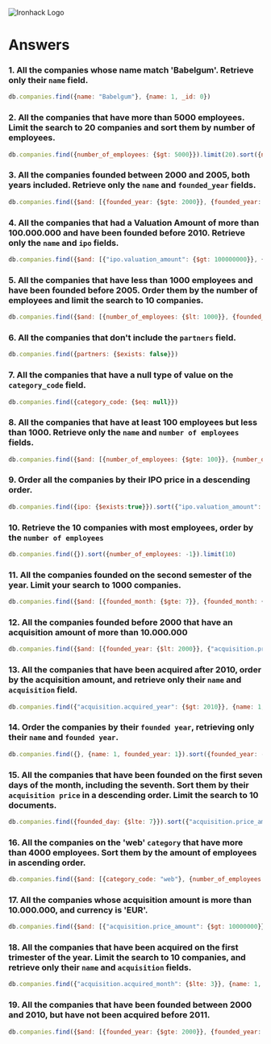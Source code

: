 ![Ironhack Logo](https://i.imgur.com/1QgrNNw.png)

# Answers

### 1. All the companies whose name match 'Babelgum'. Retrieve only their `name` field.

```js
db.companies.find({name: "Babelgum"}, {name: 1, _id: 0})
```



### 2. All the companies that have more than 5000 employees. Limit the search to 20 companies and sort them by **number of employees**.

```js
db.companies.find({number_of_employees: {$gt: 5000}}).limit(20).sort({number_of_employees: 1})
```



### 3. All the companies founded between 2000 and 2005, both years included. Retrieve only the `name` and `founded_year` fields.

```js
db.companies.find({$and: [{founded_year: {$gte: 2000}}, {founded_year: {$lte: 2005}}]}, {name: 1, founded_year: 1, _id:0})
```



### 4. All the companies that had a Valuation Amount of more than 100.000.000 and have been founded before 2010. Retrieve only the `name` and `ipo` fields.

```js
db.companies.find({$and: [{"ipo.valuation_amount": {$gt: 100000000}}, {founded_year: {$lt: 2010}}]}, {name: 1, ipo: 1, _id:0})
```



### 5. All the companies that have less than 1000 employees and have been founded before 2005. Order them by the number of employees and limit the search to 10 companies.

```js
db.companies.find({$and: [{number_of_employees: {$lt: 1000}}, {founded_year: {$lt: 2005}}]}).limit(10).sort({number_of_employees: 1})
```



### 6. All the companies that don't include the `partners` field.

```js
db.companies.find({partners: {$exists: false}})
```



### 7. All the companies that have a null type of value on the `category_code` field.

```js
db.companies.find({category_code: {$eq: null}})
```



### 8. All the companies that have at least 100 employees but less than 1000. Retrieve only the `name` and `number of employees` fields.

```js
db.companies.find({$and: [{number_of_employees: {$gte: 100}}, {number_of_employees: {$lt: 1000}}]}, {name: 1, number_of_employees: 1, _id: 0})
```



### 9. Order all the companies by their IPO price in a descending order.

```js
db.companies.find({ipo: {$exists:true}}).sort({"ipo.valuation_amount": -1})
```



### 10. Retrieve the 10 companies with most employees, order by the `number of employees`

```js
db.companies.find({}).sort({number_of_employees: -1}).limit(10)
```



### 11. All the companies founded on the second semester of the year. Limit your search to 1000 companies.

```js
db.companies.find({$and: [{founded_month: {$gte: 7}}, {founded_month: {$lte: 12}}]}).limit(1000)
```



### 12. All the companies founded before 2000 that have an acquisition amount of more than 10.000.000

```js
db.companies.find({$and: [{founded_year: {$lt: 2000}}, {"acquisition.price_amount": {$gt: 10000000}}]})
```



### 13. All the companies that have been acquired after 2010, order by the acquisition amount, and retrieve only their `name` and `acquisition` field.

```js
db.companies.find({"acquisition.acquired_year": {$gt: 2010}}, {name: 1, acquisition: 1, _id:0}).sort({"acquisition.price_amount": -1})
```



### 14. Order the companies by their `founded year`, retrieving only their `name` and `founded year`.

```js
db.companies.find({}, {name: 1, founded_year: 1}).sort({founded_year: -1})
```



### 15. All the companies that have been founded on the first seven days of the month, including the seventh. Sort them by their `acquisition price` in a descending order. Limit the search to 10 documents.

```js
db.companies.find({founded_day: {$lte: 7}}).sort({"acquisition.price_amount": -1}).limit(10)
```



### 16. All the companies on the 'web' `category` that have more than 4000 employees. Sort them by the amount of employees in ascending order.

```js
db.companies.find({$and: [{category_code: "web"}, {number_of_employees: {$gt: 4000}}]}).sort({number_of_employees: 1})
```



### 17. All the companies whose acquisition amount is more than 10.000.000, and currency is 'EUR'.

```js
db.companies.find({$and: [{"acquisition.price_amount": {$gt: 10000000}}, {"acquisition.price_currency_code": "EUR"}]})
```



### 18. All the companies that have been acquired on the first trimester of the year. Limit the search to 10 companies, and retrieve only their `name` and `acquisition` fields.

```js
db.companies.find({"acquisition.acquired_month": {$lte: 3}}, {name: 1, acquisition: 1, _id: 0}).limit(10)
```



### 19. All the companies that have been founded between 2000 and 2010, but have not been acquired before 2011.

```js
db.companies.find({$and: [{founded_year: {$gte: 2000}}, {founded_year: {$lte: 2010}}, {"acquisition.acquired_year": {$gt: 2011}}]})
```

